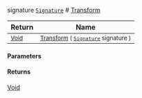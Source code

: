  signature  [`Signature`](./../../Signature.md)    # [Transform](./AddConst-100663605.md)



| Return | Name | 
| --- | --- | 
| <sub>[Void](https://docs.microsoft.com/en-us/dotnet/api/System.Void)</sub>| <sub>[Transform](./AddConst-100663605.md) ( [`Signature`](./../../Signature.md) signature )</sub>| <br>


#### Parameters

#### Returns
[Void](https://docs.microsoft.com/en-us/dotnet/api/System.Void)